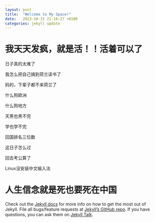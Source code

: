 ```yaml
---
layout: post
title:  "Welcome to My Space!"
date:   2023-10-31 21:16:27 +0100
categories: jekyll update
---
```


# 我天天发疯，就是活！！活着可以了

  日子真的太难了
  
  我怎么把自己搞到荷兰读书了
  
  妈的，下辈子都不来荷兰了
  
  什么狗欧洲
  
  什么狗地方
  
  天黑也黑不完
  
  学也学不完
  
  回国排名三位数
  
  这日子怎么过
  
  回去考公算了
  
  Linux没安装中文输入法


# 人生信念就是死也要死在中国


Check out the [Jekyll docs][jekyll-docs] for more info on how to get the most out of Jekyll. File all bugs/feature requests at [Jekyll’s GitHub repo][jekyll-gh]. If you have questions, you can ask them on [Jekyll Talk][jekyll-talk].

[jekyll-docs]: https://jekyllrb.com/docs/home
[jekyll-gh]:   https://github.com/jekyll/jekyll
[jekyll-talk]: https://talk.jekyllrb.com/
